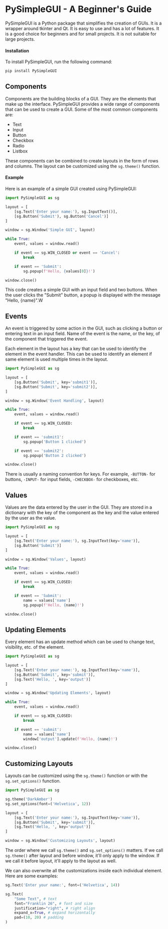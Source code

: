 # PySimpleGUI - A Beginner's Guide

PySimpleGUI is a Python package that simplifies the creation of GUIs. It is a wrapper around tkinter and Qt. It is easy to use and has a lot of features. It is a good choice for beginners and for small projects. It is not suitable for large projects.

#### Installation

To install PySimpleGUI, run the following command:

```bash
pip install PySimpleGUI
```

## Components

Components are the building blocks of a GUI. They are the elements that make up the interface. PySimpleGUI provides a wide range of components that can be used to create a GUI. Some of the most common components are:

- Text
- Input
- Button
- Checkbox
- Radio
- Listbox

These components can be combined to create layouts in the form of rows and columns. The layout can be customized using the `sg.theme()` function.

#### Example

Here is an example of a simple GUI created using PySimpleGUI:

```python
import PySimpleGUI as sg

layout = [
    [sg.Text('Enter your name:'), sg.InputText()],
    [sg.Button('Submit'), sg.Button('Cancel')]
]

window = sg.Window('Simple GUI', layout)

while True:
    event, values = window.read()

    if event == sg.WIN_CLOSED or event == 'Cancel':
        break

    if event == 'Submit':
        sg.popup(f'Hello, {values[0]}!')

window.close()
```

This code creates a simple GUI with an input field and two buttons. When the user clicks the "Submit" button, a popup is displayed with the message "Hello, {name}".W

## Events

An event is triggered by some action in the GUI, such as clicking a button or entering text in an input field. Name of the event is the name, or the key, of the component that triggered the event.

Each element in the layout has a key that can be used to identify the element in the event handler. This can be used to identify an element if same element is used multiple times in the layout.

```python
import PySimpleGUI as sg

layout = [
    [sg.Button('Submit', key='submit1')],
    [sg.Button('Submit', key='submit2')],
]

window = sg.Window('Event Handling', layout)

while True:
    event, values = window.read()

    if event == sg.WIN_CLOSED:
        break

    if event == 'submit1':
        sg.popup('Button 1 clicked')

    if event == 'submit2':
        sg.popup('Button 2 clicked')

window.close()
```

There is usually a naming convention for keys. For example, `-BUTTON-` for buttons, `-INPUT-` for input fields, `-CHECKBOX-` for checkboxes, etc.

## Values

Values are the data entered by the user in the GUI. They are stored in a dictionary with the key of the component as the key and the value entered by the user as the value.

```python
import PySimpleGUI as sg

layout = [
    [sg.Text('Enter your name:'), sg.InputText(key='name')],
    [sg.Button('Submit')]
]

window = sg.Window('Values', layout)

while True:
    event, values = window.read()

    if event == sg.WIN_CLOSED:
        break

    if event == 'Submit':
        name = values['name']
        sg.popup(f'Hello, {name}!')

window.close()
```

## Updating Elements

Every element has an update method which can be used to change text, visibility, etc. of the element.

```python
import PySimpleGUI as sg

layout = [
    [sg.Text('Enter your name:'), sg.InputText(key='name')],
    [sg.Button('Submit', key='submit')],
    [sg.Text('Hello, ', key='output')]
]

window = sg.Window('Updating Elements', layout)

while True:
    event, values = window.read()

    if event == sg.WIN_CLOSED:
        break

    if event == 'submit':
        name = values['name']
        window['output'].update(f'Hello, {name}!')

window.close()
```

## Customizing Layouts

Layouts can be customized using the `sg.theme()` function or with the `sg.set_options()` function.

```python
import PySimpleGUI as sg

sg.theme('DarkAmber')
sg.set_options(font=('Helvetica', 12))

layout = [
    [sg.Text('Enter your name:'), sg.InputText(key='name')],
    [sg.Button('Submit', key='submit')],
    [sg.Text('Hello, ', key='output')]
]

window = sg.Window('Customizing Layouts', layout)
```

The order where we call `sg.theme()` and `sg.set_options()` matters. If we call `sg.theme()` after layout and before window, it'll only apply to the window. If we call it before layout, it'll apply to the layout as well.

We can also overwrite all the customizations inside each individual element. Here are some examples:

```python
sg.Text('Enter your name:', font=('Helvetica', 14))

sg.Text(
    "Some Text", # text
    font="Franklin 26", # font and size
    justification="right", # right align
    expand_x=True, # expand horizontally
    pad=(10, 20) # padding
)
```
